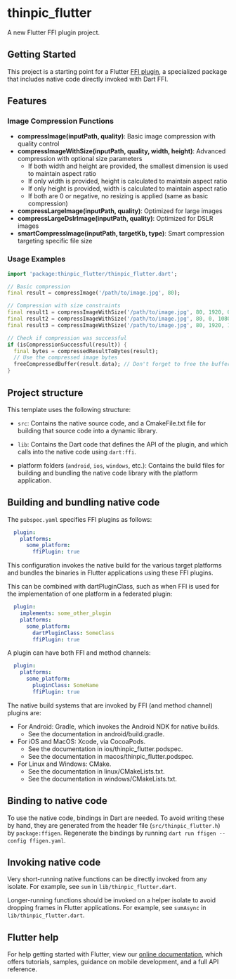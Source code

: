 # thinpic_flutter

A new Flutter FFI plugin project.

## Getting Started

This project is a starting point for a Flutter
[FFI plugin](https://flutter.dev/to/ffi-package),
a specialized package that includes native code directly invoked with Dart FFI.

## Features

### Image Compression Functions

- **compressImage(inputPath, quality)**: Basic image compression with quality control
- **compressImageWithSize(inputPath, quality, width, height)**: Advanced compression with optional size parameters
  - If both width and height are provided, the smallest dimension is used to maintain aspect ratio
  - If only width is provided, height is calculated to maintain aspect ratio
  - If only height is provided, width is calculated to maintain aspect ratio
  - If both are 0 or negative, no resizing is applied (same as basic compression)
- **compressLargeImage(inputPath, quality)**: Optimized for large images
- **compressLargeDslrImage(inputPath, quality)**: Optimized for DSLR images
- **smartCompressImage(inputPath, targetKb, type)**: Smart compression targeting specific file size

### Usage Examples

```dart
import 'package:thinpic_flutter/thinpic_flutter.dart';

// Basic compression
final result = compressImage('/path/to/image.jpg', 80);

// Compression with size constraints
final result1 = compressImageWithSize('/path/to/image.jpg', 80, 1920, 0); // Width only
final result2 = compressImageWithSize('/path/to/image.jpg', 80, 0, 1080); // Height only
final result3 = compressImageWithSize('/path/to/image.jpg', 80, 1920, 1080); // Both dimensions

// Check if compression was successful
if (isCompressionSuccessful(result)) {
  final bytes = compressedResultToBytes(result);
  // Use the compressed image bytes
  freeCompressedBuffer(result.data); // Don't forget to free the buffer
}
```

## Project structure

This template uses the following structure:

* `src`: Contains the native source code, and a CmakeFile.txt file for building
  that source code into a dynamic library.

* `lib`: Contains the Dart code that defines the API of the plugin, and which
  calls into the native code using `dart:ffi`.

* platform folders (`android`, `ios`, `windows`, etc.): Contains the build files
  for building and bundling the native code library with the platform application.

## Building and bundling native code

The `pubspec.yaml` specifies FFI plugins as follows:

```yaml
  plugin:
    platforms:
      some_platform:
        ffiPlugin: true
```

This configuration invokes the native build for the various target platforms
and bundles the binaries in Flutter applications using these FFI plugins.

This can be combined with dartPluginClass, such as when FFI is used for the
implementation of one platform in a federated plugin:

```yaml
  plugin:
    implements: some_other_plugin
    platforms:
      some_platform:
        dartPluginClass: SomeClass
        ffiPlugin: true
```

A plugin can have both FFI and method channels:

```yaml
  plugin:
    platforms:
      some_platform:
        pluginClass: SomeName
        ffiPlugin: true
```

The native build systems that are invoked by FFI (and method channel) plugins are:

* For Android: Gradle, which invokes the Android NDK for native builds.
  * See the documentation in android/build.gradle.
* For iOS and MacOS: Xcode, via CocoaPods.
  * See the documentation in ios/thinpic_flutter.podspec.
  * See the documentation in macos/thinpic_flutter.podspec.
* For Linux and Windows: CMake.
  * See the documentation in linux/CMakeLists.txt.
  * See the documentation in windows/CMakeLists.txt.

## Binding to native code

To use the native code, bindings in Dart are needed.
To avoid writing these by hand, they are generated from the header file
(`src/thinpic_flutter.h`) by `package:ffigen`.
Regenerate the bindings by running `dart run ffigen --config ffigen.yaml`.

## Invoking native code

Very short-running native functions can be directly invoked from any isolate.
For example, see `sum` in `lib/thinpic_flutter.dart`.

Longer-running functions should be invoked on a helper isolate to avoid
dropping frames in Flutter applications.
For example, see `sumAsync` in `lib/thinpic_flutter.dart`.

## Flutter help

For help getting started with Flutter, view our
[online documentation](https://docs.flutter.dev), which offers tutorials,
samples, guidance on mobile development, and a full API reference.

